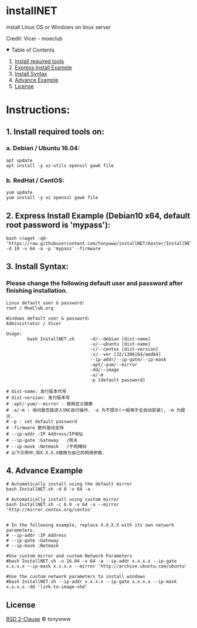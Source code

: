 # installNET
install Linux OS or Windows on linux server

Credit: Vicer - moeclub

<!-- TABLE OF CONTENTS -->
<details open="open">
  <summary>Table of Contents</summary>
  <ol>
    <li>
      <a href="#1-install-required-tools-on">Install required tools</a>
    </li>
    <li>
      <a href="#2-express-install-example-debian10-x64-default-root-password-is-mypass">Express Install Example</a>
    </li>
    <li>
      <a href="#3-install-syntax">Install Syntax</a>
    </li>
    <li>
      <a href="#4-advance-example">Advance Example</a>
    </li>
    <li><a href="#license">License</a></li>
  </ol>
</details>




# Instructions:

## 1. Install required tools on:

### a. Debian / Ubuntu 16.04:
```
apt update
apt install -y xz-utils openssl gawk file
```
### b. RedHat / CentOS:
```
yum update
yum install -y xz openssl gawk file
```
## 2. Express Install Example (Debian10 x64, default root password is 'mypass'):
```
bash <(wget -qO- 'https://raw.githubusercontent.com/tonywww/installNET/master/InstallNET.sh') -d 10 -v 64 -a -p 'mypass' -firmware
```
## 3. Install Syntax:

### Please change the following default user and password after finishing installation.
```
Linux default user & password:
root / MoeClub.org

Windows default user & password:
Administrator / Vicer
```


```
Usage:
        bash InstallNET.sh      -d/--debian [dist-name]
                                -u/--ubuntu [dist-name]
                                -c/--centos [dist-version]
                                -v/--ver [32/i386|64/amd64]
                                --ip-addr/--ip-gate/--ip-mask
                                -apt/-yum/--mirror
                                -dd/--image
                                -a/-m
                                -p [default password]
 
# dist-name: 发行版本代号
# dist-version: 发行版本号
# -apt/-yum/--mirror : 使用定义镜像
# -a/-m : 询问是否能进入VNC自行操作. -a 为不提示(一般用于全自动安装), -m 为提示.
# -p : set default password
# -firmware 额外驱动支持
# --ip-addr :IP Address/IP地址
# --ip-gate :Gateway   /网关
# --ip-mask :Netmask   /子网掩码
# 以下示例中,将X.X.X.X替换为自己的网络参数.
```


## 4. Advance Example
```
# Automatically install using the default mirror
bash InstallNET.sh -d 8 -v 64 -a
 
# Automatically install using custom mirror
bash InstallNET.sh -c 6.9 -v 64 -a --mirror 'http://mirror.centos.org/centos'
 
 
# In the following example, replace X.X.X.X with its own network parameters.
# --ip-addr :IP Address
# --ip-gate :Gateway
# --ip-mask :Netmask
 
#Use custom mirror and custom Network Parameters
#bash InstallNET.sh -u 16.04 -v 64 -a --ip-addr x.x.x.x --ip-gate x.x.x.x --ip-mask x.x.x.x --mirror 'http://archive.ubuntu.com/ubuntu'
 
#Use the custom network parameters to install windows
#bash InstallNET.sh --ip-addr x.x.x.x --ip-gate x.x.x.x --ip-mask x.x.x.x -dd 'link-to-image-vhd'
 ```

## License
[BSD 2-Clause](LICENSE) © tonywww
